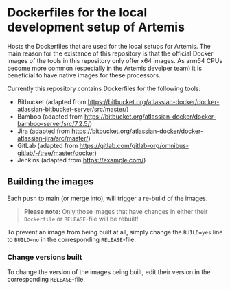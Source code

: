 # Dockerfiles for the local development setup of Artemis

Hosts the Dockerfiles that are used for the local setups for Artemis.
The main reason for the existance of this repository is that the official Docker images of the tools in this repository only offer x64 images. As arm64 CPUs become more common (especially in the Artemis develper team) it is beneficial to have native images for these processors.

Currently this repository contains Dockerfiles for the following tools:

- Bitbucket (adapted from <https://bitbucket.org/atlassian-docker/docker-atlassian-bitbucket-server/src/master/>)
- Bamboo (adapted from <https://bitbucket.org/atlassian-docker/docker-bamboo-server/src/7.2.5/>)
- Jira (adapted from <https://bitbucket.org/atlassian-docker/docker-atlassian-jira/src/master/>)
- GitLab (adapted from <https://gitlab.com/gitlab-org/omnibus-gitlab/-/tree/master/docker>)
- Jenkins (adapted from <https://example.com/>)

## Building the images

Each push to main (or merge into), will trigger a re-build of the images.

> __Please note:__ Only those images that have changes in either their `Dockerfile` or `RELEASE`-file will be rebuilt!

To prevent an image from being built at all, simply change the `BUILD=yes` line to `BUILD=no` in the corresponding `RELEASE`-file.

### Change versions built

To change the version of the images being built, edit their version in the corresponding `RELEASE`-file.
